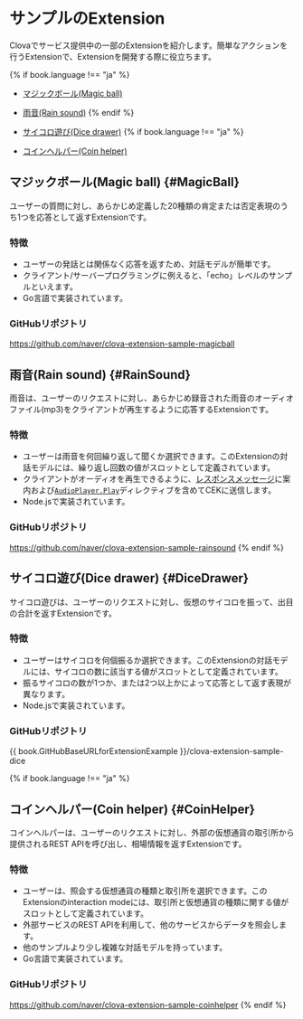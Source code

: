 # サンプルのExtension

Clovaでサービス提供中の一部のExtensionを紹介します。簡単なアクションを行うExtensionで、Extensionを開発する際に役立ちます。

{% if book.language !== "ja" %}
* [マジックボール(Magic ball)](#MagicBall)
* [雨音(Rain sound)](#RainSound)
{% endif %}

* [サイコロ遊び(Dice drawer)](#DiceDrawer)
{% if book.language !== "ja" %}
* [コインヘルパー(Coin helper)](#CoinHelper)

## マジックボール(Magic ball) {#MagicBall}

ユーザーの質問に対し、あらかじめ定義した20種類の肯定または否定表現のうち1つを応答として返すExtensionです。

### 特徴
* ユーザーの発話とは関係なく応答を返すため、対話モデルが簡単です。
* クライアント/サーバープログラミングに例えると、「echo」レベルのサンプルといえます。
* Go言語で実装されています。

### GitHubリポジトリ
https://github.com/naver/clova-extension-sample-magicball

## 雨音(Rain sound) {#RainSound}

雨音は、ユーザーのリクエストに対し、あらかじめ録音された雨音のオーディオファイル(mp3)をクライアントが再生するように応答するExtensionです。

### 特徴
* ユーザーは雨音を何回繰り返して聞くか選択できます。このExtensionの対話モデルには、繰り返し回数の値がスロットとして定義されています。
* クライアントがオーディオを再生できるように、[レスポンスメッセージ](/CEK/References/CEK_API.md#CustomExtRequestType)に案内および[`AudioPlayer.Play`](/CIC/References/CICInterface/AudioPlayer.md#Play)ディレクティブを含めてCEKに送信します。
* Node.jsで実装されています。

### GitHubリポジトリ
https://github.com/naver/clova-extension-sample-rainsound
{% endif %}

## サイコロ遊び(Dice drawer) {#DiceDrawer}

サイコロ遊びは、ユーザーのリクエストに対し、仮想のサイコロを振って、出目の合計を返すExtensionです。

### 特徴
* ユーザーはサイコロを何個振るか選択できます。このExtensionの対話モデルには、サイコロの数に該当する値がスロットとして定義されています。
* 振るサイコロの数が1つか、または2つ以上かによって応答として返す表現が異なります。
* Node.jsで実装されています。

### GitHubリポジトリ
{{ book.GitHubBaseURLforExtensionExample }}/clova-extension-sample-dice

{% if book.language !== "ja" %}
## コインヘルパー(Coin helper) {#CoinHelper}

コインヘルパーは、ユーザーのリクエストに対し、外部の仮想通貨の取引所から提供されるREST APIを呼び出し、相場情報を返すExtensionです。

### 特徴
* ユーザーは、照会する仮想通貨の種類と取引所を選択できます。このExtensionのinteraction modeには、取引所と仮想通貨の種類に関する値がスロットとして定義されています。
* 外部サービスのREST APIを利用して、他のサービスからデータを照会します。
* 他のサンプルより少し複雑な対話モデルを持っています。
* Go言語で実装されています。

### GitHubリポジトリ

https://github.com/naver/clova-extension-sample-coinhelper
{% endif %}
